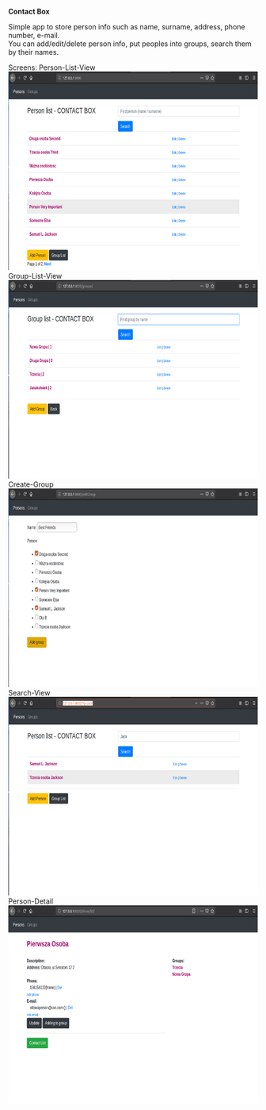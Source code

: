 **Contact Box**

Simple app to store person info such as name, surname, address, phone number, e-mail.<br>
You can add/edit/delete person info, put peoples into groups, search them by their names.<br>


Screens:
Person-List-View<br>
<img src="images/Contactbox1.png" height=400>
Group-List-View<br>
<img src="images/ContactboxGroups.png" height=400>
Create-Group<br>
<img src="images/Contactboxadd.png" height=400>
Search-View<br>
<img src="images/ContactboxSearch.png" height=400>
Person-Detail<br>
<img src="images/Details.png" height=400>






